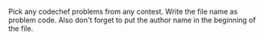 Pick any codechef problems from any contest. Write the file name as problem code. Also don't forget to put the author name in the beginning of the file.
